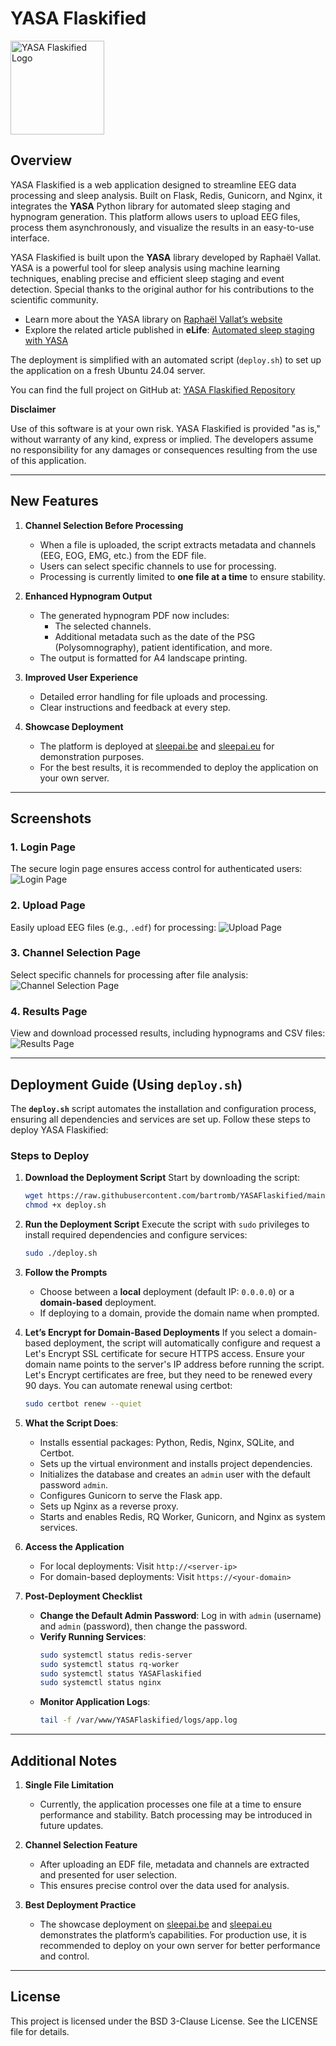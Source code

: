 # YASA Flaskified

<img src="logo.png" alt="YASA Flaskified Logo" width="150" height="150">

## Overview
YASA Flaskified is a web application designed to streamline EEG data processing and sleep analysis. Built on Flask, Redis, Gunicorn, and Nginx, it integrates the **YASA** Python library for automated sleep staging and hypnogram generation. This platform allows users to upload EEG files, process them asynchronously, and visualize the results in an easy-to-use interface.

YASA Flaskified is built upon the **YASA** library developed by Raphaël Vallat. YASA is a powerful tool for sleep analysis using machine learning techniques, enabling precise and efficient sleep staging and event detection. Special thanks to the original author for his contributions to the scientific community.

- Learn more about the YASA library on [Raphaël Vallat’s website](https://raphaelvallat.com/yasa/)
- Explore the related article published in **eLife**: [Automated sleep staging with YASA](https://elifesciences.org/articles/70092)

The deployment is simplified with an automated script (`deploy.sh`) to set up the application on a fresh Ubuntu 24.04 server.

You can find the full project on GitHub at: [YASA Flaskified Repository](https://github.com/bartromb/YASAFlaskified)

**Disclaimer**

Use of this software is at your own risk. YASA Flaskified is provided "as is," without warranty of any kind, express or implied. The developers assume no responsibility for any damages or consequences resulting from the use of this application.

---

## New Features

1. **Channel Selection Before Processing**
   - When a file is uploaded, the script extracts metadata and channels (EEG, EOG, EMG, etc.) from the EDF file.
   - Users can select specific channels to use for processing.
   - Processing is currently limited to **one file at a time** to ensure stability.

2. **Enhanced Hypnogram Output**
   - The generated hypnogram PDF now includes:
     - The selected channels.
     - Additional metadata such as the date of the PSG (Polysomnography), patient identification, and more.
   - The output is formatted for A4 landscape printing.

3. **Improved User Experience**
   - Detailed error handling for file uploads and processing.
   - Clear instructions and feedback at every step.

4. **Showcase Deployment**
   - The platform is deployed at [sleepai.be](https://sleepai.be) and [sleepai.eu](https://sleepai.eu) for demonstration purposes.
   - For the best results, it is recommended to deploy the application on your own server.

---

## Screenshots

### 1. **Login Page**
The secure login page ensures access control for authenticated users:
![Login Page](images/login.png)

### 2. **Upload Page**
Easily upload EEG files (e.g., `.edf`) for processing:
![Upload Page](images/upload.png)

### 3. **Channel Selection Page**
Select specific channels for processing after file analysis:
![Channel Selection Page](images/channelselect.png)

### 4. **Results Page**
View and download processed results, including hypnograms and CSV files:
![Results Page](images/results.png)

---

## Deployment Guide (Using `deploy.sh`)

The **`deploy.sh`** script automates the installation and configuration process, ensuring all dependencies and services are set up. Follow these steps to deploy YASA Flaskified:

### Steps to Deploy

1. **Download the Deployment Script**
   Start by downloading the script:
   ```bash
   wget https://raw.githubusercontent.com/bartromb/YASAFlaskified/main/deploy.sh
   chmod +x deploy.sh
   ```

2. **Run the Deployment Script**
   Execute the script with `sudo` privileges to install required dependencies and configure services:
   ```bash
   sudo ./deploy.sh
   ```

3. **Follow the Prompts**
   - Choose between a **local** deployment (default IP: `0.0.0.0`) or a **domain-based** deployment.
   - If deploying to a domain, provide the domain name when prompted.

4. **Let’s Encrypt for Domain-Based Deployments**
   If you select a domain-based deployment, the script will automatically configure and request a Let's Encrypt SSL certificate for secure HTTPS access. Ensure your domain name points to the server's IP address before running the script. Let's Encrypt certificates are free, but they need to be renewed every 90 days. You can automate renewal using certbot:
   ```bash
   sudo certbot renew --quiet
   ```

5. **What the Script Does**:
   - Installs essential packages: Python, Redis, Nginx, SQLite, and Certbot.
   - Sets up the virtual environment and installs project dependencies.
   - Initializes the database and creates an `admin` user with the default password `admin`.
   - Configures Gunicorn to serve the Flask app.
   - Sets up Nginx as a reverse proxy.
   - Starts and enables Redis, RQ Worker, Gunicorn, and Nginx as system services.

6. **Access the Application**
   - For local deployments: Visit `http://<server-ip>`
   - For domain-based deployments: Visit `https://<your-domain>`

7. **Post-Deployment Checklist**
   - **Change the Default Admin Password**:
     Log in with `admin` (username) and `admin` (password), then change the password.
   - **Verify Running Services**:
     ```bash
     sudo systemctl status redis-server
     sudo systemctl status rq-worker
     sudo systemctl status YASAFlaskified
     sudo systemctl status nginx
     ```
   - **Monitor Application Logs**:
     ```bash
     tail -f /var/www/YASAFlaskified/logs/app.log
     ```

---

## Additional Notes

1. **Single File Limitation**
   - Currently, the application processes one file at a time to ensure performance and stability. Batch processing may be introduced in future updates.

2. **Channel Selection Feature**
   - After uploading an EDF file, metadata and channels are extracted and presented for user selection.
   - This ensures precise control over the data used for analysis.

3. **Best Deployment Practice**
   - The showcase deployment on [sleepai.be](https://sleepai.be) and [sleepai.eu](https://sleepai.eu) demonstrates the platform’s capabilities. For production use, it is recommended to deploy on your own server for better performance and control.

---

## License
This project is licensed under the BSD 3-Clause License. See the LICENSE file for details.

